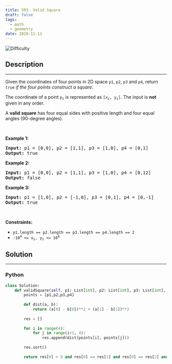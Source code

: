 ```yaml
---
title: 593. Valid Square
draft: false
tags: 
  - math
  - geometry
date: 2020-11-11
---
```


![Difficulty](https://img.shields.io/badge/Difficulty-Medium-blue.svg)

## Description

---
<p>Given the coordinates of four points in 2D space <code>p1</code>, <code>p2</code>, <code>p3</code> and <code>p4</code>, return <code>true</code> <em>if the four points construct a square</em>.</p>

<p>The coordinate of a point <code>p<sub>i</sub></code> is represented as <code>[x<sub>i</sub>, y<sub>i</sub>]</code>. The input is <strong>not</strong> given in any order.</p>

<p>A <strong>valid square</strong> has four equal sides with positive length and four equal angles (90-degree angles).</p>

<p>&nbsp;</p>
<p><strong class="example">Example 1:</strong></p>

<pre>
<strong>Input:</strong> p1 = [0,0], p2 = [1,1], p3 = [1,0], p4 = [0,1]
<strong>Output:</strong> true
</pre>

<p><strong class="example">Example 2:</strong></p>

<pre>
<strong>Input:</strong> p1 = [0,0], p2 = [1,1], p3 = [1,0], p4 = [0,12]
<strong>Output:</strong> false
</pre>

<p><strong class="example">Example 3:</strong></p>

<pre>
<strong>Input:</strong> p1 = [1,0], p2 = [-1,0], p3 = [0,1], p4 = [0,-1]
<strong>Output:</strong> true
</pre>

<p>&nbsp;</p>
<p><strong>Constraints:</strong></p>

<ul>
	<li><code>p1.length == p2.length == p3.length == p4.length == 2</code></li>
	<li><code>-10<sup>4</sup> &lt;= x<sub>i</sub>, y<sub>i</sub> &lt;= 10<sup>4</sup></code></li>
</ul>


## Solution

---
### Python
``` py title='valid-square'
class Solution:
    def validSquare(self, p1: List[int], p2: List[int], p3: List[int], p4: List[int]) -> bool:
        points = [p1,p2,p3,p4]
        
        def dist(a, b):
            return (a[0] - b[0])**2 + (a[1] - b[1])**2
        
        res = []
        
        for i in range(4):
            for j in range(i+1, 4):
                res.append(dist(points[i], points[j]))
        
        res.sort()
        
        return res[0] > 0 and res[0] == res[1] and res[0] == res[2] and res[0] == res[3] and res[4] == res[5]

```

